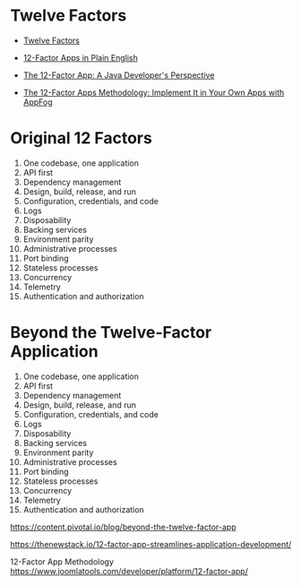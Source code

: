 # Twelve Factors
* [Twelve Factors](https://12factor.net/)

* [12-Factor Apps in Plain English]( http://www.clearlytech.com/2014/01/04/12-factor-apps-plain-english/)

* [The 12-Factor App: A Java Developer's Perspective](https://dzone.com/articles/the-12-factor-app-a-java-developers-perspective)

* [The 12-Factor Apps Methodology: Implement It in Your Own Apps with AppFog](https://www.sitepoint.com/12-factor-apps-methodology-implement-apps-appfog/)

# Original 12 Factors
1. One codebase, one application
2. API first
3. Dependency management
4. Design, build, release, and run
5. Configuration, credentials, and code
6. Logs
7. Disposability
8. Backing services
9. Environment parity
10. Administrative processes
11. Port binding
12. Stateless processes
13. Concurrency
14. Telemetry
15. Authentication and authorization


# Beyond the Twelve-Factor Application
1. One codebase, one application
2. API first
3. Dependency management
4. Design, build, release, and run
5. Configuration, credentials, and code
6. Logs
7. Disposability
8. Backing services
9. Environment parity
10. Administrative processes
11. Port binding
12. Stateless processes
13. Concurrency
14. Telemetry
15. Authentication and authorization

https://content.pivotal.io/blog/beyond-the-twelve-factor-app

https://thenewstack.io/12-factor-app-streamlines-application-development/

12-Factor App Methodology
https://www.joomlatools.com/developer/platform/12-factor-app/
